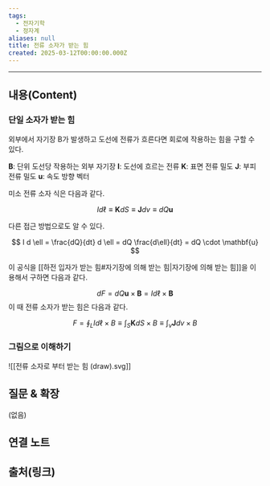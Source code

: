 ```yaml
---
tags:
  - 전자기학
  - 정자계
aliases: null
title: 전류 소자가 받는 힘
created: 2025-03-12T00:00:00.000Z
---
```


---

## 내용(Content)


### 단일 소자가 받는 힘

외부에서 자기장 B가 발생하고 도선에 전류가 흐른다면 회로에 작용하는 힘을 구할 수 있다.

$\mathbf{B}$: 단위 도선당 작용하는 외부 자기장
$\mathbf{I}$: 도선에 흐르는 전류
$\mathbf{K}$: 표면 전류 밀도
$\mathbf{J}$: 부피 전류 밀도
$\mathbf{u}$: 속도 방향 벡터

미소 전류 소자 식은 다음과 같다.

$$
I d \ell \equiv \mathbf{K} dS \equiv \mathbf{J} dv \equiv dQ \mathbf{u}
$$

다른 접근 방법으로도 알 수 있다.

$$
I d \ell = \frac{dQ}{dt} d \ell = dQ \frac{d\ell}{dt} = dQ \cdot \mathbf{u}
$$

이 공식을 [[하전 입자가 받는 힘#자기장에 의해 받는 힘|자기장에 의해 받는 힘]]을 이용해서 구하면 다음과 같다.

$$
dF = dQ \mathbf{u} \times \mathbf{B} = I d \ell \times \mathbf{B} 
$$
이 때 전류 소자가 받는 힘은 다음과 같다.

$$
F = \oint_{L}I d\ell \times B \equiv \int_{S} \mathbf{K}dS \times B \equiv \int_{v} \mathbf{J}dv \times B 
$$

### 그림으로 이해하기

![[전류 소자로 부터 받는 힘 (draw).svg]]


## 질문 & 확장

(없음)

## 연결 노트

## 출처(링크)





